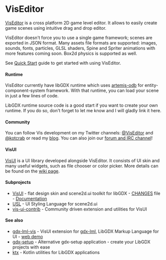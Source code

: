 VisEditor
=========

[VisEditor](https://vis.kotcrab.com/) is a cross platform 2D game level editor. It allows to easily create game scenes using intuitive drag and drop editor. 

VisEditor doesn't force you to use a single game framework; scenes are exported in JSON format. Many assets file formats are supported: images, sounds, fonts, particles, GLSL shaders, Spine and Spriter animations with more features coming soon. Box2d physics is supported as well.

See [Quick Start](https://github.com/kotcrab/vis-editor/wiki/Quick-Start) guide to get started with using VisEditor.

#### Runtime
VisEditor currently have libGDX runtime which uses [artemis-odb](https://github.com/junkdog/artemis-odb) for entity-component-system framework. With that runtime, you can load your scene in just a few lines of code.

LibGDX runtime source code is a good start if you want to create your own runtime. If you do so, don't forget to let me know and I will gladly link it here.

#### Community
You can follow Vis development on my Twitter channels: [@VisEditor](https://twitter.com/VisEditor) and [@kotcrab](https://twitter.com/kotcrab) or read my [blog](https://kotcrab.com/).
You can also join our [forum and IRC channel](https://github.com/kotcrab/vis-editor/wiki/IRC-Channel-and-Forum)!

#### VisUI
[VisUI](https://github.com/kotcrab/vis-editor/wiki/VisUI) is a UI library developed alongside VisEditor. It consists of UI skin and many useful widgets, such as file chooser or color picker. More details can be found on the [wiki page](https://github.com/kotcrab/vis-editor/wiki/VisUI).

#### Subprojects
* [VisUI](https://github.com/kotcrab/vis-editor/wiki/VisUI) - flat design skin and scene2d.ui toolkit for libGDX - [CHANGES](https://github.com/kotcrab/vis-editor/blob/master/ui/CHANGES.md) file - [Documentation](https://github.com/kotcrab/vis-editor/wiki/VisUI)  
* [USL](https://github.com/kotcrab/vis-editor/wiki/USL) - UI Styling Language for scene2d.ui
* [vis-ui-contrib](https://github.com/kotcrab/vis-ui-contrib) - Community driven extension and utilities for VisUI

#### See also
* [gdx-lml-vis](https://github.com/czyzby/gdx-lml/tree/master/lml-vis) - VisUI extension for [gdx-lml](https://github.com/czyzby/gdx-lml/tree/master/lml), LibGDX Markup Language for UI - [web demo](http://czyzby.github.io/gdx-lml/lml-vis/)
* [gdx-setup](https://github.com/czyzby/gdx-setup) -  Alternative gdx-setup application - create your LibGDX projects with ease 
* [ktx](https://github.com/czyzby/ktx) - Kotlin utilities for LibGDX applications
